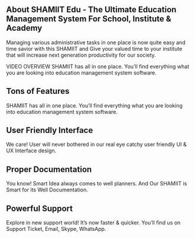 ## About SHAMIIT Edu - The Ultimate Education Management System For School, Institute & Academy 

Managing various administrative tasks in one place is now quite easy and time savior with this SHAMIIT and Give your valued time to your institute that will increase next generation productivity for our society.

VIDEO OVERVIEW 
SHAMIIT has all in one place. You’ll find everything what you are looking into education management system software.


## Tons of Features
SHAMIIT has all in one place. You’ll find everything what you are looking into education management system software.

## User Friendly Interface
We care! User will never bothered in our real eye catchy user friendly UI & UX Interface design. 

## Proper Documentation
You know! Smart Idea always comes to well planners. And Our SHAMIIT is Smart for its Well Documentation. 


## Powerful Support
Explore in new support world! It’s now faster & quicker. You’ll find us on Support Ticket, Email, Skype, WhatsApp.


